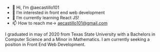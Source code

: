 - 👋 Hi, I’m @aecastillo101
- 👀 I’m interested in front end web development 
- 🌱 I’m currently learning React JS!
- 📫 How to reach me-> aecastillo101@gmail.com

I graduated in may of 2020 from Texas State University with a Bachelors in Computer Science and a Minor in Mathematics. 
I am currently seeking a position in Front End Web Development. 
